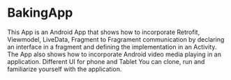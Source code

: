 # BakingApp
This App is an Android App that shows how to incorporate Retrofit, Viewmodel, LiveData, Fragment to Fragrament communication
by declaring an interface in a fragment and defining the implementation in an Activity.
The App also shows how to incorporate Android video media playing in an application.
Different UI for phone and Tablet
You can clone, run and familiarize yourself with the application. 

